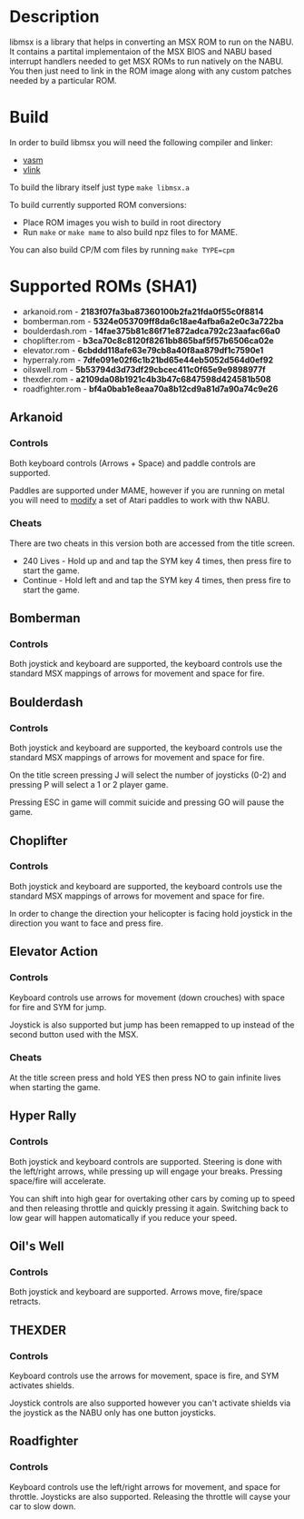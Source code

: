 # Description

libmsx is a library that helps in converting an MSX ROM to run on the NABU. It contains a partital implementaion of the MSX BIOS and NABU based interrupt handlers needed to get MSX ROMs to run natively on the NABU. You then just need to link in the ROM image along with any custom patches needed by a particular ROM.

# Build

In order to build libmsx you will need the following compiler and linker:

  * [vasm](http://sun.hasenbraten.de/vasm/)
  * [vlink](http://sun.hasenbraten.de/vlink/)

To build the library itself just type ```make libmsx.a```

To build currently supported ROM conversions:
  * Place ROM images you wish to build in root directory
  * Run ```make``` or ```make mame``` to also build npz files to for MAME.

You can also build CP/M com files by running ```make TYPE=cpm```

# Supported ROMs (SHA1)

  * arkanoid.rom - **2183f07fa3ba87360100b2fa21fda0f55c0f8814**
  * bomberman.rom - **5324e053709ff8da6c18ae4afba6a2e0c3a722ba**
  * boulderdash.rom - **14fae375b81c86f71e872adca792c23aafac66a0**
  * choplifter.rom - **b3ca70c8c8120f8261bb865baf5f57b6506ca02e**
  * elevator.rom - **6cbddd118afe63e79cb8a40f8aa879df1c7590e1**
  * hyperraly.rom - **7dfe091e02f6c1b21bd65e44eb5052d564d0ef92**
  * oilswell.rom - **5b53794d3d73df29cbcec411c0f65e9e9898977f**
  * thexder.rom - **a2109da08b1921c4b3b47c6847598d424581b508**
  * roadfighter.rom - **bf4a0bab1e8eaa70a8b12cd9a81d7a90a74c9e26**


## Arkanoid

### Controls

Both keyboard controls (Arrows + Space) and paddle controls are supported.

Paddles are supported under MAME, however if you are running on metal you will need to [modify](https://www.nabunetwork.com/download-manager.php?id=64) a set of Atari paddles to work with thw NABU.

### Cheats

There are two cheats in this version both are accessed from the title screen.

  * 240 Lives - Hold up and and tap the SYM key 4 times, then press fire to start the game.
  * Continue  - Hold left and and tap the SYM key 4 times, then press fire to start the game.

## Bomberman

### Controls

Both joystick and keyboard are supported, the keyboard controls use the standard MSX mappings of arrows for movement and space for fire.

## Boulderdash

### Controls

Both joystick and keyboard are supported, the keyboard controls use the standard MSX mappings of arrows for movement and space for fire.

On the title screen pressing J will select the number of joysticks (0-2) and pressing P will select a 1 or 2 player game.

Pressing ESC in game will commit suicide and pressing GO will pause the game.

## Choplifter

### Controls

Both joystick and keyboard are supported, the keyboard controls use the standard MSX mappings of arrows for movement and space for fire.

In order to change the direction your helicopter is facing hold joystick in the direction you want to face and press fire.

## Elevator Action

### Controls

Keyboard controls use arrows for movement (down crouches) with space for fire and SYM for jump.

Joystick is also supported but jump has been remapped to up instead of the second button used with the MSX.

### Cheats

At the title screen press and hold YES then press NO to gain infinite lives when starting the game.

## Hyper Rally

### Controls

Both joystick and keyboard controls are supported. Steering is done with the left/right arrows, while pressing up will engage your breaks. Pressing space/fire will accelerate.

You can shift into high gear for overtaking other cars by coming up to speed and then releasing throttle and quickly pressing it again. Switching back to low gear will happen automatically if you reduce your speed.

## Oil's Well

### Controls

Both joystick and keyboard are supported. Arrows move, fire/space retracts.

## THEXDER

### Controls

Keyboard controls use the arrows for movement, space is fire, and SYM activates shields.

Joystick controls are also supported however you can't activate shields via the joystick as the NABU only has one button joysticks.

## Roadfighter

### Controls

Keyboard controls use the left/right arrows for movement, and space for throttle. Joysticks are also supported. Releasing the throttle will cayse your car to slow down.

